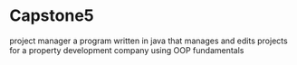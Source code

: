 # Capstone5
project manager
a program written in java that manages and edits projects for a property development company using OOP fundamentals
